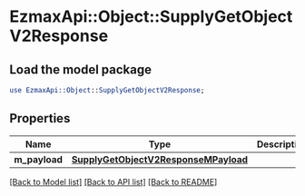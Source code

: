 # EzmaxApi::Object::SupplyGetObjectV2Response

## Load the model package
```perl
use EzmaxApi::Object::SupplyGetObjectV2Response;
```

## Properties
Name | Type | Description | Notes
------------ | ------------- | ------------- | -------------
**m_payload** | [**SupplyGetObjectV2ResponseMPayload**](SupplyGetObjectV2ResponseMPayload.md) |  | 

[[Back to Model list]](../README.md#documentation-for-models) [[Back to API list]](../README.md#documentation-for-api-endpoints) [[Back to README]](../README.md)


